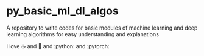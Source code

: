 # py_basic_ml_dl_algos
A repository to write codes for basic modules of machine learning and deep learning algorithms for easy understanding and explanations

I love :coffee: and :pizza: and :python: and :pytorch:
